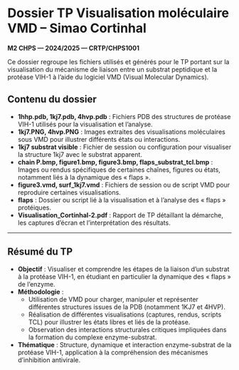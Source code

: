 # Dossier TP Visualisation moléculaire VMD – Simao Cortinhal  
**M2 CHPS — 2024/2025 — CRTP/CHPS1001**

Ce dossier regroupe les fichiers utilisés et générés pour le TP portant sur la visualisation du mécanisme de liaison entre un substrat peptidique et la protéase VIH-1 à l’aide du logiciel VMD (Visual Molecular Dynamics).

## Contenu du dossier

- **1hhp.pdb, 1kj7.pdb, 4hvp.pdb** : Fichiers PDB des structures de protéase VIH-1 utilisés pour la visualisation et l’analyse.
- **1kj7.PNG, 4hvp.PNG** : Images extraites des visualisations moléculaires sous VMD pour illustrer différents états ou interactions.
- **1kj7 substrat visible** : Fichier de session ou configuration pour visualiser la structure 1kj7 avec le substrat apparent.
- **chain P.bmp, figure1.bmp, figure3.bmp, flaps_substrat_tcl.bmp** : Images ou rendus spécifiques de certaines chaînes, figures ou états, notamment liés à la dynamique des « flaps ».
- **figure3.vmd, surf_1kj7.vmd** : Fichiers de session ou de script VMD pour reproduire certaines visualisations.
- **flaps** : Dossier ou script lié à la visualisation et à l’analyse des « flaps » protéiques.
- **Visualisation_Cortinhal-2.pdf** : Rapport de TP détaillant la démarche, les captures d’écran et l’interprétation des résultats.

---

## Résumé du TP

- **Objectif** : Visualiser et comprendre les étapes de la liaison d’un substrat à la protéase VIH-1, en étudiant en particulier la dynamique des « flaps » de l’enzyme.
- **Méthodologie** :
    - Utilisation de VMD pour charger, manipuler et représenter différentes structures issues de la PDB (notamment 1KJ7 et 4HVP).
    - Réalisation de différentes visualisations (captures, rendus, scripts TCL) pour illustrer les états libres et liés de la protéase.
    - Observation des interactions structurales critiques impliquées dans la formation du complexe enzyme-substrat.
- **Thématique** : Structure, dynamique et interaction enzyme-substrat de la protéase VIH-1, application à la compréhension des mécanismes d’inhibition antivirale.

